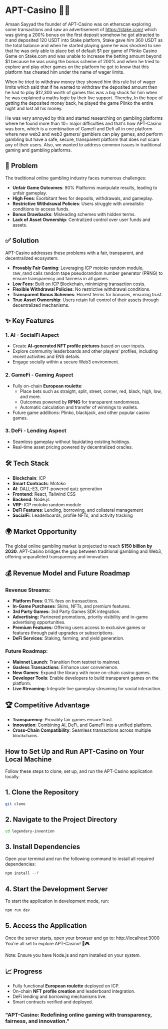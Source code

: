 # APT-Casino 🎲🎰

Amaan Sayyad the founder of APT-Casino was on etherscan exploring some transactions and saw an advertisement of https://stake.com/ which was giving a 200% bonus on the first deposit somehow he got attracted to it and deposited 120 USDT into Stake platform, Stake gave him 360 USDT as the total balance and when he started playing game he was shocked to see that he was only able to place bet of default $1 per game of Plinko Casino Game on Stake.com and was unable to increase the betting amount beyond $1 because he was using the bonus scheme of 200% and when he tried to explore and play other games on the platform he got to know that this platform has cheated him under the name of wager limits.

When he tried to withdraw money they showed him this rule list of wager limits which said that if he wanted to withdraw the deposited amount then he had to play $12,300 worth of games this was a big shock for him when he was explained a maths logic by their live support. Thereby, In the hope of getting the deposited money back, he played the game Plinko the entire night and lost all his money.

He was very annoyed by this and started researching on gambling platforms where he found more than 10+ major difficulties and that's how APT-Casino was born, which is a combination of Gamefi and Defi all in one platform where new web2 and web3 gamers/ gamblers can play games, and perform gambling but have a safe, secure, transparent platform that does not scam any of their users. Also, we wanted to address common issues in traditional gaming and gambling platforms.

## 🚨 Problem

The traditional online gambling industry faces numerous challenges:

- **Unfair Game Outcomes**: 90% Platforms manipulate results, leading to unfair gameplay.
- **High Fees**: Exorbitant fees for deposits, withdrawals, and gameplay.
- **Restrictive Withdrawal Policies**: Users struggle with unrealistic conditions to access funds.
- **Bonus Drawbacks**: Misleading schemes with hidden terms.
- **Lack of Asset Ownership**: Centralized control over user funds and assets.

## ✅ Solution

APT-Casino addresses these problems with a fair, transparent, and decentralized ecosystem:
- **Provably Fair Gaming**: Leveraging ICP motoko random module, raw_rand calls random tape pseudorandom number generator (PRNG) to ensure transparency and fairness in all games.
- **Low Fees**: Built on ICP Blockchain, minimizing transaction costs.
- **Flexible Withdrawal Policies**: No restrictive withdrawal conditions.
- **Transparent Bonus Schemes**: Honest terms for bonuses, ensuring trust.
- **True Asset Ownership**: Users retain full control of their assets through decentralized mechanisms.

## ✨ Key Features

### 1. **AI - SocialFi Aspect**

- Create **AI-generated NFT profile pictures** based on user inputs.
- Explore community leaderboards and other players' profiles, including recent activities and ENS details.
- Engage socially within a secure Web3 environment.

### 2. **GameFi - Gaming Aspect**

- Fully on-chain **European roulette**:
  - Place bets such as straight, split, street, corner, red, black, high, low, and more.
  - Outcomes powered by **RPNG** for transparent randomness.
  - Automatic calculation and transfer of winnings to wallets.
- Future game additions: Plinko, blackjack, and other popular casino games.

### 3. **DeFi - Lending Aspect**

- Seamless gameplay without liquidating existing holdings.
- Real-time asset pricing powered by decentralized oracles.

## 🛠 Tech Stack

- **Blockchain**: ICP
- **Smart Contracts**: Motoko
- **AI**: DALL-E3, GPT-powered quiz generation
- **Frontend**: React, Tailwind CSS
- **Backend**: Node.js
- **VRF**: ICP motoko random module
- **DeFi Features**: Lending, borrowing, and collateral management
- **SocialFi**: Leaderboards, profile NFTs, and activity tracking

## 🌍 Market Opportunity

The global online gambling market is projected to reach **$150 billion by 2030**. APT-Casino bridges the gap between traditional gambling and Web3, offering unparalleled transparency and innovation.

## 💰 Revenue Model and Future Roadmap

### Revenue Streams:

- **Platform Fees**: 0.1% fees on transactions.
- **In-Game Purchases**: Skins, NFTs, and premium features.
- **3rd Party Games:** 3rd Party Games SDK integration.
- **Advertising:** Partnered promotions, priority visibility and in-game advertising opportunities.
- **Premium Features:** Offering users access to exclusive games or features through paid upgrades or subscriptions.
- **DeFi Services**: Staking, farming, and yield generation.

### Future Roadmap:

- **Mainnet Launch**: Transition from testnet to mainnet.
- **Gasless Transactions**: Enhance user convenience.
- **New Games**: Expand the library with more on-chain casino games.
- **Developer Tools**: Enable developers to build transparent games on the platform.
- **Live Streaming**: Integrate live gameplay streaming for social interaction.

## 🏆 Competitive Advantage

- **Transparency**: Provably fair games ensure trust.
- **Innovation**: Combining AI, DeFi, and GameFi into a unified platform.
- **Cross-Chain Compatibility**: Seamless transactions across multiple blockchains.

## How to Set Up and Run APT-Casino on Your Local Machine

Follow these steps to clone, set up, and run the APT-Casino application locally.

## 1. Clone the Repository

```bash
git clone
```

## 2. Navigate to the Project Directory

```bash
cd legendary-invention
```

## 3. Install Dependencies

Open your terminal and run the following command to install all required dependencies:

```bash
npm install --f
```

## 4. Start the Development Server

To start the application in development mode, run:

```bash
npm run dev
```

## 5. Access the Application

Once the server starts, open your browser and go to:
http://localhost:3000
You're all set to explore APT-Casino! 🎲🎮

Note: Ensure you have Node.js and npm installed on your system.

## 📈 Progress

- Fully functional **European roulette** deployed on ICP.
- On-chain **NFT profile creation** and leaderboard integration.
- DeFi lending and borrowing mechanisms live.
- Smart contracts verified and deployed.

### "APT-Casino: Redefining online gaming with transparency, fairness, and innovation."
